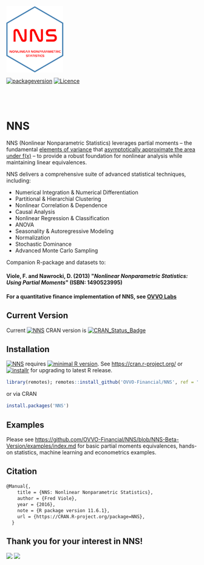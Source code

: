 <img src="vignettes/images/NNS_hex_sticker.png" width="150" style="border: none; outline: none; margin: 0; padding: 0; display: block;"/>




[![packageversion](https://img.shields.io/badge/NNS%20version-11.6.1-blue.svg?style=flat-square)](https://github.com/OVVO-Financial/NNS/commits/NNS-Beta-Version)   [![Licence](https://img.shields.io/badge/licence-GPL--3-blue.svg)](https://www.gnu.org/licenses/gpl-3.0.en.html)

<h2 style="margin: 0; padding: 0; border: none; height: 40px;"></h2>

# NNS
NNS (Nonlinear Nonparametric Statistics) leverages partial moments – the fundamental [elements of variance](https://www.linkedin.com/pulse/elements-variance-fred-viole) that [asymptotically approximate the area under f(x)](https://doi.org/10.2139/ssrn.2186471) – to provide a robust foundation for nonlinear analysis while maintaining linear equivalences.

NNS delivers a comprehensive suite of advanced statistical techniques, including:
  - Numerical Integration & Numerical Differentiation
  - Partitional & Hierarchial Clustering
  - Nonlinear Correlation & Dependence
  - Causal Analysis
  - Nonlinear Regression & Classification
  - ANOVA
  - Seasonality & Autoregressive Modeling
  - Normalization 
  - Stochastic Dominance
  - Advanced Monte Carlo Sampling


Companion R-package and datasets to: 
#### Viole, F. and Nawrocki, D. (2013) "*Nonlinear Nonparametric Statistics: Using Partial Moments*" (ISBN: 1490523995)


#### For a quantitative finance implementation of NNS, see [OVVO Labs](https://www.ovvolabs.com)


## Current Version
Current [![NNS](https://img.shields.io/badge/NNS--blue.svg)](https://cran.r-project.org/package=NNS) CRAN version is  [![CRAN\_Status\_Badge](https://www.r-pkg.org/badges/version/NNS)](https://www.r-pkg.org/badges/version/NNS)

## Installation
[![NNS](https://img.shields.io/badge/NNS--blue.svg)](https://cran.r-project.org/package=NNS) requires [![minimal R version](https://img.shields.io/badge/R%3E%3D-3.5.0-6666ff.svg)](https://cran.r-project.org/).  See https://cran.r-project.org/ or [![installr](https://img.shields.io/badge/installr-0.18.0-blue.svg)](https://cran.r-project.org/package=installr) for upgrading to latest R release.

```r
library(remotes); remotes::install_github('OVVO-Financial/NNS', ref = "NNS-Beta-Version")
```
or via CRAN
```r
install.packages('NNS')
```

## Examples
Please see https://github.com/OVVO-Financial/NNS/blob/NNS-Beta-Version/examples/index.md for basic partial moments equivalences, hands-on statistics, machine learning and econometrics examples.


## Citation
```
@Manual{,
    title = {NNS: Nonlinear Nonparametric Statistics},
    author = {Fred Viole},
    year = {2016},
    note = {R package version 11.6.1},
    url = {https://CRAN.R-project.org/package=NNS},
  }
```

## Thank you for your interest in NNS!
![](https://cranlogs.r-pkg.org/badges/NNS)
![](https://cranlogs.r-pkg.org/badges/grand-total/NNS)
